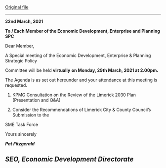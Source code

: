 [Original file](https://www.limerick.ie/sites/default/files/media/documents/2021-03/agenda-of-spc-mtg-march-2021.pdf)

---
**22nd March, 2021**

**To / Each Member of the Economic Development, Enterprise and Planning SPC**

Dear Member,

A Special meeting of the Economic Development, Enterprise & Planning Strategic Policy

Committee will be held **virtually** **on Monday, 29th March, 2021 at 2.00pm.**

The Agenda is as set out hereunder and your attendance at this meeting is requested.

1. KPMG Consultation on the Review of the Limerick 2030 Plan (Presentation and Q&A)

2. Consider the Recommendations of Limerick City & County Council’s Submission to the

SME Task Force

Yours sincerely

***Pat Fitzgerald***

***SEO, Economic Development Directorate***
---
